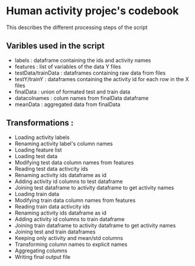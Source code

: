 # Human activity projec's codebook

This describes the different processing steps of the script

## Varibles used in the script

* labels : dataframe containing the ids and activity names
* features : list of variables of the data Y files
* testData/trainData : dataframes containing raw data from files
* testY/trainY : dataframes containing the activity id for each row in the X files
* finalData : union of formated test and train data
* datacolnames : colum names from finalData dataframe
* meanData : aggregated data from finalData

## Transformations :

* Loading activity labels
* Renaming activity label's column names
* Loading feature list
* Loading test data
* Modifying test data column names from features
* Reading test data activcity ids
* Renaming activity ids dataframe as id
* Adding activity id columns to test dataframe
* Joining test dataframe to activity dataframe to get activity names
* Loading train data
* Modifying train data column names from features
* Reading train data activcity ids
* Renaming activity ids dataframe as id
* Adding activity id columns to train dataframe
* Joining train dataframe to activity dataframe to get activity names
* Joining test and train dataframes
* Keeping only activity and mean/std columns
* Transforming column names to explicit names
* Aggregating columns
* Writing final output file
